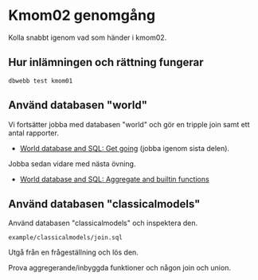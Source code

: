Kmom02 genomgång
=========================

Kolla snabbt igenom vad som händer i kmom02.



Hur inlämningen och rättning fungerar
-------------------------

`dbwebb test kmom01`



Använd databasen "world"
-------------------------

Vi fortsätter jobba med databasen "world" och gör en tripple join samt ett antal rapporter.

* [World database and SQL: Get going](https://gitlab.com/mikael-roos/database/-/tree/main/sql/world/get-going) (jobba igenom sista delen).

Jobba sedan vidare med nästa övning.

* [World database and SQL: Aggregate and builtin functions](https://gitlab.com/mikael-roos/database/-/tree/main/sql/world/aggregate)




Använd databasen "classicalmodels"
-------------------------

Använd databasen "classicalmodels" och inspektera den.

`example/classicalmodels/join.sql`

Utgå från en frågeställning och lös den.

Prova aggregerande/inbyggda funktioner och någon join och union.
